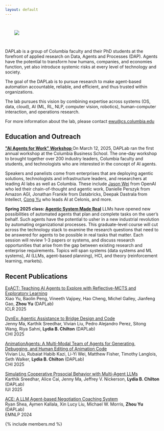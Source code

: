 ```yaml
---
layout: default
---
```


<div class="row">
  <div class="col-12">
    <div class="text-center">
      <img src="{{ '/files/images/daplab_logo_square.png' | relative_url }}" style="max-width:250px; margin:30px">
    </div>
  </div>
</div>  



 
DAPLab is a group of Columbia faculty and their PhD students at the forefront of applied research on Data, Agents and Processes (DAP).
Agents have the potential to transform how humans, companies, and economies function, yet also introduce systemic risks at every level of technology and society.

The goal of the DAPLab is to pursue research to make agent-based automation accountable, reliable, and efficient, and thus trusted within organizations.

The lab pursues this vision by combining expertise across systems (OS, data, cloud), AI (ML, RL, NLP, computer vision, robotics), human-computer interaction, and operations research.


For more information about the lab, please contact ewu@cs.columbia.edu


## Education and Outreach


<b><a  href="https://daplab.cs.columbia.edu/workshop/index.html">"AI Agents for Work" Workshop </a></b>
On March 12, 2025, DAPLab ran the first annual workshop at the Columbia Business School. The one-day workshop to brought together over 200 industry leaders, Columbia faculty and students, and technologists who are interested in the concept of AI agents.

Speakers and panelists come from enterprises that are deploying agentic solutions, technologists and infrastructure leaders, and researchers at leading AI labs as well as Columbia. These include [Jason Wei](https://www.linkedin.com/in/jason-wei-5a7323b0/) from OpenAI who led their chain-of-thought and agentic work, Danielle Perszyk from Amazon AGI, Jonathan Frankle from Databricks, Deepak Dastrala from Intellect, [Cong Yu](https://www.linkedin.com/in/congyu) who leads AI at Celonis, and more.

<b>Spring 2025 class: [Agentic System Made Real](https://w6113.github.io/)</b>
LLMs have opened new possibilities of automated agents that plan and complete tasks on the user’s behalf. Such agents have the potential to usher in a new industrial revolution by automating organizational processes. This graduate-level course will cut across the technology stack to examine the research questions that need to be answered for agents to be possible in real tasks that matter. Each session will review 1-3 papers or systems, and discuss research opportunities that arise from the gap between existing research and enterprise requirements. Topics will span systems (data systems and ML systems), AI (LLMs, agent-based planning), HCI, and theory (reinforcement learning, markets).


## Recent Publications


[ExACT: Teaching AI Agents to Explore with Reflective-MCTS and Exploratory Learning](https://agent-e3.github.io/ExACT/)<br>
Xiao Yu, Baolin Peng, Vineeth Vajipey, Hao Cheng, Michel Galley, Jianfeng Gao,  <b>Zhou Yu</b> (DAPLab) <br>
ICLR 2025

[DynEx: Agentic Assistance to Bridge Design and Code](https://arxiv.org/abs/2410.00400)<br>
Jenny Ma, Karthik Sreedhar, Vivian Liu, Pedro Alejandro Perez, Sitong Wang, Riya Sahni, <b>Lydia B. Chilton</b> (DAPLab)<br>
CHI 2025

[AnimationAgents: A Multi-Modal Team of Agents for Generating, Debugging, and Human Editing of Animation Code](https://vivian-liu.com/#/logomotion)<br>
Vivian Liu, Rubaiat Habib Kazi, Li-Yi Wei, Matthew Fisher, Timothy Langlois, Seth Walker, <b>Lydia B. Chilton</b> (DAPLab)<br>
CHI 2025


[Simulating Cooperative Prosocial Behavior with Multi-Agent LLMs](https://arxiv.org/abs/2502.12504)<br>
Karthik Sreedhar, Alice Cai, Jenny Ma, Jeffrey V. Nickerson, <b>Lydia B. Chilton</b> (DAPLab)<br>
IUI 2025



[ACE: A LLM Agent-based Negotiation Coaching System](https://arxiv.org/abs/2410.01555)<br>
Ryan Shea, Aymen Kallala, Xin Lucy Liu, Michael W. Morris, <b>Zhou Yu</b> (DAPLab) <br>
EMNLP 2024


{% include members.md %}



<!--
# Partners

We are fortunate to have the support of the following partners:
-->


<!--<div style="display: flex; justify-content: center; align-items: center; gap: 40px;">
  <img src="files/images/partner-celonis.svg" alt="Celonis" style="height: 80px;">
  <img src="files/images/partner-intellect.svg" alt="Intellect" style="height: 80px;">
</div>>-->


